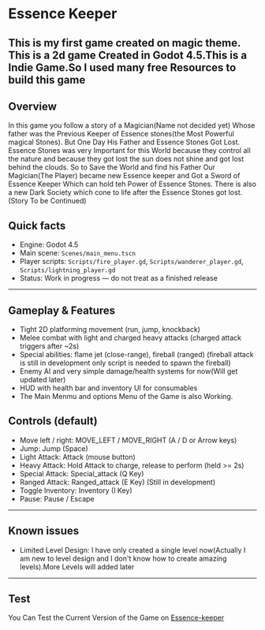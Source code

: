 
# Essence Keeper

This is my first game created on magic theme. This is a 2d game Created in Godot 4.5.This is a Indie Game.So I used many free Resources to build this game
---

## Overview

In this game you follow a story of a Magician(Name not decided yet) Whose father was the Previous Keeper of Essence stones(the Most Powerful magical Stones). But One Day His Father and Essence Stones Got Lost. Essence Stones was very Important for this World because they control all the nature and because they got lost the sun does not shine and got lost behind the clouds. So to Save the World and find his Father Our Magician(The Player) became new Essence keeper and Got a Sword of Essence Keeper Which can hold teh Power of Essence Stones. There is also a new Dark Society which cone to life after the Essence Stones got lost.(Story To be Continued)


## Quick facts
- Engine: Godot 4.5
- Main scene: `Scenes/main_menu.tscn`
- Player scripts: `Scripts/fire_player.gd`, `Scripts/wanderer_player.gd`, `Scripts/lightning_player.gd`
- Status: Work in progress — do not treat as a finished release
---

## Gameplay & Features

- Tight 2D platforming movement (run, jump, knockback)
- Melee combat with light and charged heavy attacks (charged attack triggers after ~2s)
- Special abilities: flame jet (close-range), fireball (ranged) (fireball attack is still in development only script is needed to spawn the fireball)
- Enemy AI and very simple damage/health systems for now(Will get updated later)
- HUD with health bar and inventory UI for consumables
- The Main Menmu and options Menu of the Game is also Working.

## Controls (default)
- Move left / right: MOVE_LEFT / MOVE_RIGHT (A / D or Arrow keys)
- Jump: Jump (Space)
- Light Attack: Attack (mouse button)
- Heavy Attack: Hold Attack to charge, release to perform (held >= 2s)
- Special Attack: Special_attack (Q Key)
- Ranged Attack: Ranged_attack (E Key) (Still in development)
- Toggle Inventory: Inventory (I Key)
- Pause: Pause / Escape



---

## Known issues
- Limited Level Design: I have only created a single level now(Actually I am new to level design and I don't know how to create amazing levels).More Levels will added later

---

## Test
You Can Test the Current Version of the Game on [Essence-keeper](https://ryukgod.itch.io/essence-keeper)